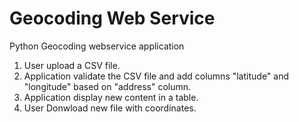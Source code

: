 # Geocoding Web Service

Python Geocoding webservice application


1. User upload a CSV file.
2. Application validate the CSV file and add columns "latitude" and "longitude" based on "address" column.
3. Application display new content in a table.
4. User Donwload new file with coordinates.